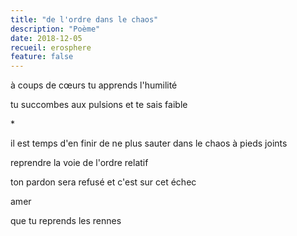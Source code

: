 ```yaml
---
title: "de l'ordre dans le chaos"
description: "Poème"
date: 2018-12-05
recueil: erosphere
feature: false
---
```


à coups de cœurs
tu apprends l'humilité

tu succombes aux pulsions
et te sais faible

\*

il est temps d'en finir
de ne plus sauter dans le chaos à pieds joints

reprendre la voie de l'ordre relatif

ton pardon sera refusé
et c'est sur cet échec

amer

que tu reprends les rennes
